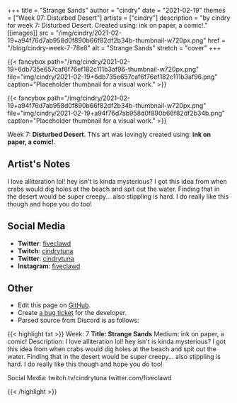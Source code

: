 +++
title =       "Strange Sands"
author =      "cindry"
date =        "2021-02-19"
themes =      ["Week 07: Disturbed Desert"]
artists =     ["cindry"]
description = "by cindry for week 7: Disturbed Desert. Created using: ink on paper,  a comic!."
[[images]]
              src = "/img/cindry/2021-02-19+a94f76d7ab958d0f890b66f82df2b34b-thumbnail-w720px.png"
              href = "/blog/cindry-week-7-78e8"
              alt = "Strange Sands"
              stretch = "cover"
+++


{{< fancybox path="/img/cindry/2021-02-19+6db735e657caf6f76ef182c111b3af96-thumbnail-w720px.png" file="img/cindry/2021-02-19+6db735e657caf6f76ef182c111b3af96.png" caption="Placeholder thumbnail for a visual work." >}}

{{< fancybox path="/img/cindry/2021-02-19+a94f76d7ab958d0f890b66f82df2b34b-thumbnail-w720px.png" file="img/cindry/2021-02-19+a94f76d7ab958d0f890b66f82df2b34b.png" caption="Placeholder thumbnail for a visual work." >}}


Week 7: **Disturbed Desert**. This art was lovingly created using: **ink on paper,  a comic!**.

## Artist's Notes

I love alliteration lol!
hey isn't is kinda mysterious? I got this idea from when crabs would dig holes at the beach and spit out the water. Finding that in the desert would be super creepy... also stippling is hard. I do really like this though and hope you do too!

## Social Media

- **Twitter**: <a href='https://twitter.com/fiveclawd' target='_blank'>fiveclawd</a>
- **Twitch**: <a href='https://twitch.tv/cindrytuna' target='_blank'>cindrytuna</a>
- **Twitter**: <a href='https://twitter.com/cindrytuna' target='_blank'>cindrytuna</a>
- **Instagram**: <a href='https://instagram.com/fiveclawd' target='_blank'>fiveclawd</a>

## Other

- Edit this page on [GitHub](https://github.com/teaminkling/web-refresh/edit/main/content/blog/cindry-week-7-78e8.md).
- Create [a bug ticket](https://github.com/teaminkling/web-refresh/issues/new?assignees=&labels=bug&template=problem-report.md&title=) for the developer.
- Parsed source from Discord is as follows:

{{< highlight txt >}}
Week: 7
**Title:  Strange Sands**
Medium: ink on paper,  a comic!
Description: I love alliteration lol!
hey isn't is kinda mysterious? I got this idea from when crabs would dig holes at the beach and spit out the water. Finding that in the desert would be super creepy... also stippling is hard. I do really like this though and hope you do too!

Social Media: twitch.tv/cindrytuna twitter.com/fiveclawd




{{< /highlight >}}